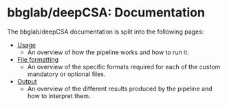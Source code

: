 # bbglab/deepCSA: Documentation

The bbglab/deepCSA documentation is split into the following pages:

- [Usage](usage.md)
  - An overview of how the pipeline works and how to run it.
- [File formatting](file_formatting.md)
  - An overview of the specific formats required for each of the custom mandatory or optional files.
- [Output](output.md)
  - An overview of the different results produced by the pipeline and how to interpret them.
